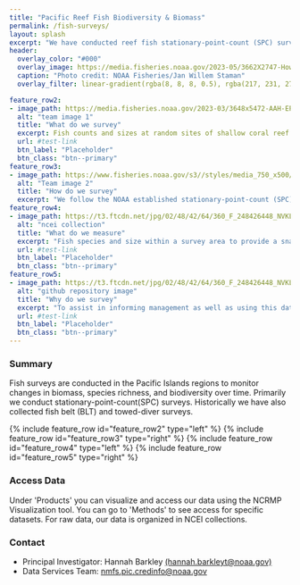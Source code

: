 ```yaml
---
title: "Pacific Reef Fish Biodiversity & Biomass"
permalink: /fish-surveys/
layout: splash
excerpt: "We have conducted reef fish stationary-point-count (SPC) surveys in the Pacific Islands regions since 2013."
header:
  overlay_color: "#000"
  overlay_image: https://media.fisheries.noaa.gov/2023-05/3662X2747-Howland-reefscape-JWS-PIFSC.jpg
  caption: "Photo credit: NOAA Fisheries/Jan Willem Staman"
  overlay_filter: linear-gradient(rgba(8, 8, 8, 0.5), rgba(217, 231, 27, 0.41))

feature_row2:
- image_path: https://media.fisheries.noaa.gov/2023-03/3648x5472-AAH-EPLA1-PIFSC_0.JPG
  alt: "team image 1"
  title: "What do we survey"
  excerpt: Fish counts and sizes at random sites of shallow coral reef ecosystems of the Pacific Islands regions.  More info on protocols and data access<a href ="https://noaa.hub.arcgis.com/pages/4976333fbf884f26b2fdc9ac51a20576#FishSection" target ="_blank">here</a>/
  url: #test-link
  btn_label: "Placeholder"
  btn_class: "btn--primary"
feature_row3:
- image_path: https://www.fisheries.noaa.gov/s3//styles/media_750_x500/s3/dam-migration/4000x3000-rea-survey-caranx-sexfasciatus-paulaayotte.jpg?itok=2f5s3-X1
  alt: "Team image 2"
  title: "How do we survey"
  excerpt: "We follow the NOAA established stationary-point-count (SPC) protocol. Occasionally we conduct towed-diver surveys when historically done."
feature_row4:
- image_path: https://t3.ftcdn.net/jpg/02/48/42/64/360_F_248426448_NVKLywWqArG2ADUxDq6QprtIzsF82dMF.jpg
  alt: "ncei collection"
  title: "What do we measure"
  excerpt: "Fish species and size within a survey area to provide a snapshot of the biodiversity and biomass of reef fish in a given moment."
  url: #test-link
  btn_label: "Placeholder"
  btn_class: "btn--primary"
feature_row5:
- image_path: https://t3.ftcdn.net/jpg/02/48/42/64/360_F_248426448_NVKLywWqArG2ADUxDq6QprtIzsF82dMF.jpg
  alt: "github repository image"
  title: "Why do we survey"
  excerpt: "To assist in informing management as well as using this data in synchrony with our other reef surveys to inspect whether there are any patterns with environmental changes."
  url: #test-link
  btn_label: "Placeholder"
  btn_class: "btn--primary"
---
```

### Summary
<p>
Fish surveys are conducted in the Pacific Islands regions to monitor changes in biomass, species richness, and biodiversity over time. Primarily we conduct stationary-point-count(SPC) surveys. Historically we have also collected fish belt (BLT) and towed-diver surveys.</p>


{% include feature_row id="feature_row2" type="left" %}
{% include feature_row id="feature_row3" type="right" %}
{% include feature_row id="feature_row4" type="left" %}
{% include feature_row id="feature_row5" type="right" %}

### Access Data
Under 'Products' you can visualize and access our data using the NCRMP Visualization tool. You can go to 'Methods' to see access for specific datasets. For raw data, our data is organized in NCEI collections.

### Contact
<ul>
<li>Principal Investigator: Hannah Barkley <a href="mailto:hannah.barkleyt@noaa.gov">(hannah.barkleyt@noaa.gov)</a></li>
<li>Data Services Team: <a href="mailto:nmfs.pic.credinfo@noaa.gov">nmfs.pic.credinfo@noaa.gov</a></li>